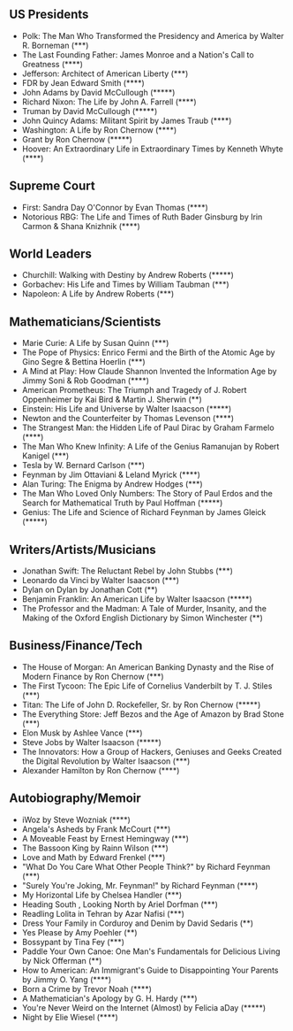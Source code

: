 ## US Presidents
* Polk: The Man Who Transformed the Presidency and America by Walter R. Borneman (***)
* The Last Founding Father: James Monroe and a Nation's Call to Greatness (****)
* Jefferson: Architect of American Liberty (***)
* FDR by Jean Edward Smith (****)
* John Adams by David McCullough (*****)
* Richard Nixon: The Life by John A. Farrell (****)
* Truman by David McCullough (*****)
* John Quincy Adams: Militant Spirit by James Traub (****)
* Washington: A Life by Ron Chernow (****)
* Grant by Ron Chernow (*****)
* Hoover: An Extraordinary Life in Extraordinary Times by Kenneth Whyte (****)

## Supreme Court
* First: Sandra Day O'Connor by Evan Thomas (****)
* Notorious RBG: The Life and Times of Ruth Bader Ginsburg by Irin Carmon & Shana Knizhnik (****)

## World Leaders
* Churchill: Walking with Destiny by Andrew Roberts (*****)
* Gorbachev: His Life and Times by William Taubman (***)
* Napoleon: A Life by Andrew Roberts (***)

## Mathematicians/Scientists
* Marie Curie: A Life by Susan Quinn (***)
* The Pope of Physics: Enrico Fermi and the Birth of the Atomic Age by Gino Segre & Bettina Hoerlin (***)
* A Mind at Play: How Claude Shannon Invented the Information Age by Jimmy Soni & Rob Goodman (****)
* American Prometheus: The Triumph and Tragedy of J. Robert Oppenheimer by Kai Bird & Martin J. Sherwin (**)
* Einstein: His Life and Universe by Walter Isaacson (*****)
* Newton and the Counterfeiter by Thomas Levenson (****)
* The Strangest Man: the Hidden Life of Paul Dirac by Graham Farmelo (****)
* The Man Who Knew Infinity: A Life of the Genius Ramanujan by Robert Kanigel (***) 
* Tesla by W. Bernard Carlson (***)
* Feynman by Jim Ottaviani & Leland Myrick (****)
* Alan Turing: The Enigma by Andrew Hodges (***)
* The Man Who Loved Only Numbers: The Story of Paul Erdos and the Search for Mathematical Truth by Paul Hoffman (*****)
* Genius: The Life and Science of Richard Feynman by James Gleick (*****)

## Writers/Artists/Musicians
* Jonathan Swift: The Reluctant Rebel by John Stubbs (***)
* Leonardo da Vinci by Walter Isaacson (***)
* Dylan on Dylan by Jonathan Cott (**)
* Benjamin Franklin: An American Life by Walter Isaacson (*****)
* The Professor and the Madman: A Tale of Murder, Insanity, and the Making of the Oxford English Dictionary by Simon Winchester (**)

## Business/Finance/Tech
* The House of Morgan: An American Banking Dynasty and the Rise of Modern Finance by Ron Chernow (***)
* The First Tycoon: The Epic Life of Cornelius Vanderbilt by T. J. Stiles (***)
* Titan: The Life of John D. Rockefeller, Sr. by Ron Chernow (*****)
* The Everything Store: Jeff Bezos and the Age of Amazon by Brad Stone (***)
* Elon Musk by Ashlee Vance (***)
* Steve Jobs by Walter Isaacson (*****)
* The Innovators: How a Group of Hackers, Geniuses and Geeks Created the Digital Revolution by Walter Isaacson (***)
* Alexander Hamilton by Ron Chernow (****)

## Autobiography/Memoir
* iWoz by Steve Wozniak (****)
* Angela's Asheds by Frank McCourt (***)
* A Moveable Feast by Ernest Hemingway (***)
* The Bassoon King by Rainn Wilson (***)
* Love and Math by Edward Frenkel (***)
* "What Do You Care What Other People Think?" by Richard Feynman (***)
* "Surely You're Joking, Mr. Feynman!" by Richard Feynman (****)
* My Horizontal Life by Chelsea Handler (***)
* Heading South , Looking North by Ariel Dorfman (***)
* Readling Lolita in Tehran by Azar Nafisi (***)
* Dress Your Family in Corduroy and Denim by David Sedaris (**)
* Yes Please by Amy Poehler (**)
* Bossypant by Tina Fey (***)
* Paddle Your Own Canoe: One Man's Fundamentals for Delicious Living by Nick Offerman (**)
* How to American: An Immigrant's Guide to Disappointing Your Parents by Jimmy O. Yang (****)
* Born a Crime by Trevor Noah (****)
* A Mathematician's Apology by G. H. Hardy (***)
* You're Never Weird on the Internet (Almost) by Felicia aDay (*****)
* Night by Elie Wiesel (****)
